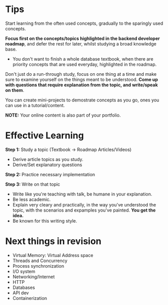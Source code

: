 # Tips
Start learning from the often used concepts, gradually to the sparingly used concepts.

**Focus first on the concepts/topics highlighted in the backend developer roadmap**, and defer the rest for later, whilst studying a broad knowledge base. 
- You don't want to finish a whole database textbook, when there are priority concepts that are used everyday, highlighted in the roadmap.

Don't just do a run-through study, focus on one thing at a time and make sure to examine yourself on the things meant to be understood. **Come up with questions that require explanation from the topic, and write/speak on them**.

You can create mini-projects to demostrate concepts as you go, ones you can use in a tutorial/content.

**NOTE:** Your online content is also part of your portfolio.

# Effective Learning
**Step 1:** Study a topic (Textbook -> Roadmap Articles/Videos)
- Derive article topics as you study.
- Derive/Set explanatory questions

**Step 2:** Practice necessary implementation

**Step 3:** Write on that topic
- Write like you're teaching with talk, be humane in your explanation.
- Be less academic.
- Explain very cleary and practically, in the way you've understood the topic, with the scenarios and expamples you've painted. **You get the idea.**
- Be known for this writing style.


# Next things in revision
- Virtual Memory: Virtual Address space
- Threads and Concurrency
- Process synchronization
- I/O system
- Networking/Internet
- HTTP
- Databases
- API dev
- Containerization
